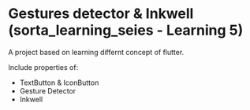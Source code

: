 # Gestures detector & Inkwell (sorta_learning_seies - Learning 5)

A project based on learning differnt concept of flutter.

Include properties of:
 - TextButton & IconButton
 - Gesture Detector
 - Inkwell

